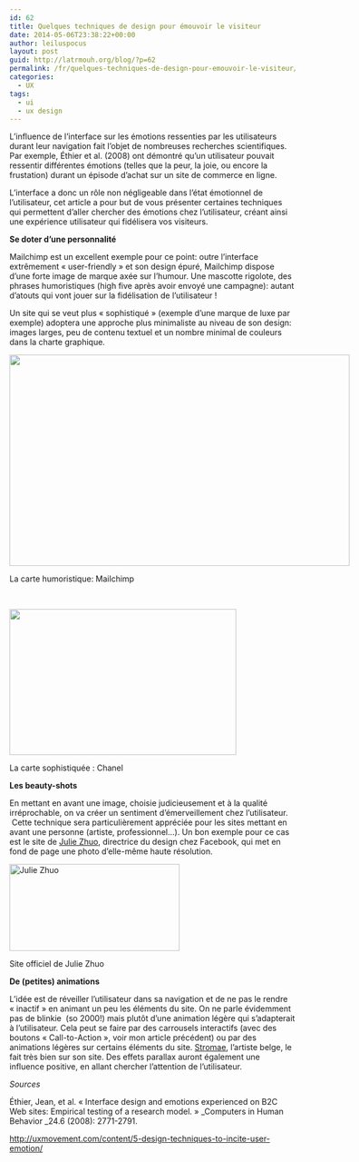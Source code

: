 ```yaml
---
id: 62
title: Quelques techniques de design pour émouvoir le visiteur
date: 2014-05-06T23:38:22+00:00
author: leiluspocus
layout: post
guid: http://latrmouh.org/blog/?p=62
permalink: /fr/quelques-techniques-de-design-pour-emouvoir-le-visiteur/
categories:
  - UX
tags:
  - ui
  - ux design
---
```

L&rsquo;influence de l&rsquo;interface sur les émotions ressenties par les utilisateurs durant leur navigation fait l&rsquo;objet de nombreuses recherches scientifiques. Par exemple, Éthier et al. (2008) ont démontré qu&rsquo;un utilisateur pouvait ressentir différentes émotions (telles que la peur, la joie, ou encore la frustation) durant un épisode d&rsquo;achat sur un site de commerce en ligne.

L&rsquo;interface a donc un rôle non négligeable dans l&rsquo;état émotionnel de l&rsquo;utilisateur, cet article a pour but de vous présenter certaines techniques qui permettent d&rsquo;aller chercher des émotions chez l&rsquo;utilisateur, créant ainsi une expérience utilisateur qui fidélisera vos visiteurs.

**Se doter d&rsquo;une personnalité**

Mailchimp est un excellent exemple pour ce point: outre l&rsquo;interface extrêmement « user-friendly » et son design épuré, Mailchimp dispose d&rsquo;une forte image de marque axée sur l&rsquo;humour. Une mascotte rigolote, des phrases humoristiques (high five après avoir envoyé une campagne): autant d&rsquo;atouts qui vont jouer sur la fidélisation de l&rsquo;utilisateur !

Un site qui se veut plus « sophistiqué » (exemple d&rsquo;une marque de luxe par exemple) adoptera une approche plus minimaliste au niveau de son design: images larges, peu de contenu textuel et un nombre minimal de couleurs dans la charte graphique.

<div style="width: 610px" class="wp-caption alignnone">
  <img class="" src="http://cms.jotform.com/uploads/image_upload/image_upload/global/5067_mailchimp.png" alt="" width="600" height="372" />
  
  <p class="wp-caption-text">
    La carte humoristique: Mailchimp
  </p>
</div>

&nbsp;

<div style="width: 410px" class="wp-caption aligncenter">
  <img class="" src="http://www.drivecms.com/uploads/sostreassoc.com/Chanel_Website.jpg" alt="" width="400" height="257" />
  
  <p class="wp-caption-text">
    La carte sophistiquée : Chanel
  </p>
</div>

**Les beauty-shots**

En mettant en avant une image, choisie judicieusement et à la qualité irréprochable, on va créer un sentiment d&rsquo;émerveillement chez l&rsquo;utilisateur.  Cette technique sera particulièrement appréciée pour les sites mettant en avant une personne (artiste, professionnel&#8230;). Un bon exemple pour ce cas est le site de [Julie Zhuo](http://juliezhuo.com/), directrice du design chez Facebook, qui met en fond de page une photo d&rsquo;elle-même haute résolution.

<div id="attachment_96" style="width: 310px" class="wp-caption alignnone">
  <a href="http://latrmouh.org/blog/wp-content/uploads/2014/05/Screenshot-from-2015-12-18-183752.png"><img class="wp-image-96 size-medium" src="http://latrmouh.org/blog/wp-content/uploads/2014/05/Screenshot-from-2015-12-18-183752-300x153.png" alt="Julie Zhuo" width="300" height="153" srcset="http://latrmouh.org/blog/wp-content/uploads/2014/05/Screenshot-from-2015-12-18-183752-300x153.png 300w, http://latrmouh.org/blog/wp-content/uploads/2014/05/Screenshot-from-2015-12-18-183752-1024x524.png 1024w, http://latrmouh.org/blog/wp-content/uploads/2014/05/Screenshot-from-2015-12-18-183752-535x274.png 535w, http://latrmouh.org/blog/wp-content/uploads/2014/05/Screenshot-from-2015-12-18-183752-297x150.png 297w" sizes="(max-width: 300px) 100vw, 300px" /></a>
  
  <p class="wp-caption-text">
    Site officiel de Julie Zhuo
  </p>
</div>

**De (petites) animations**

L&rsquo;idée est de réveiller l&rsquo;utilisateur dans sa navigation et de ne pas le rendre « inactif » en animant un peu les éléments du site. On ne parle évidemment pas de blinkie  (so 2000!) mais plutôt d&rsquo;une animation légère qui s&rsquo;adapterait à l&rsquo;utilisateur. Cela peut se faire par des carrousels interactifs (avec des boutons « Call-to-Action », voir mon article précédent) ou par des animations légères sur certains éléments du site. [Stromae](http://latrmouh.org/stromae.net), l&rsquo;artiste belge, le fait très bien sur son site. Des effets parallax auront également une influence positive, en allant chercher l&rsquo;attention de l&rsquo;utilisateur.

_Sources_

Éthier, Jean, et al. « Interface design and emotions experienced on B2C Web sites: Empirical testing of a research model. » _Computers in Human Behavior _24.6 (2008): 2771-2791.

http://uxmovement.com/content/5-design-techniques-to-incite-user-emotion/

<!-- AddThis Advanced Settings generic via filter on the_content -->

<!-- AddThis Share Buttons generic via filter on the_content -->